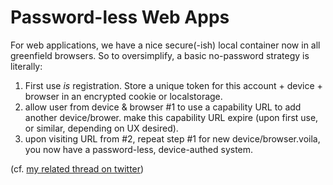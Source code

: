 # Password-less Web Apps
For web applications, we have a nice secure(-ish) local container now in all greenfield browsers. So to oversimplify, a basic no-password strategy is literally:

1. First use _is_ registration. Store a unique token for this account + device + browser in an encrypted cookie or localstorage.  
2. allow user from device & browser #1 to use a capability URL to add another device/brower. make this capability URL expire (upon first use, or similar, depending on UX desired).  
3. upon visiting URL from #2, repeat step #1 for new device/browser.voila, you now have a password-less, device-authed system.

(cf. [my related thread on twitter](https://twitter.com/mrf1337/status/1354095045343924224?s=20))
<!--stackedit_data:
eyJoaXN0b3J5IjpbNjQ4NjMwNjcyXX0=
-->